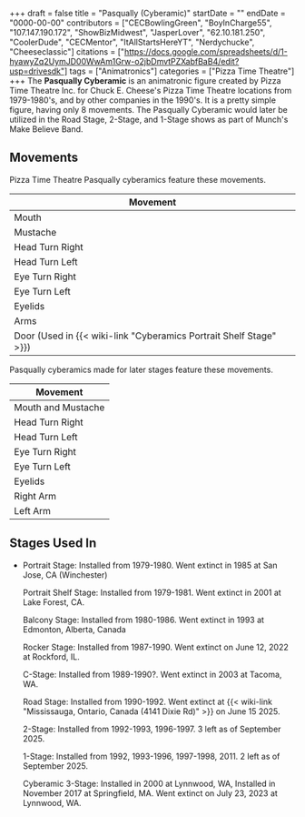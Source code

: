 +++
draft = false
title = "Pasqually (Cyberamic)"
startDate = ""
endDate = "0000-00-00"
contributors = ["CECBowlingGreen", "BoyInCharge55", "107.147.190.172", "ShowBizMidwest", "JasperLover", "62.10.181.250", "CoolerDude", "CECMentor", "ItAllStartsHereYT", "Nerdychucke", "Cheeseclassic"]
citations = ["https://docs.google.com/spreadsheets/d/1-hyawyZq2UymJD00WwAm1Grw-o2jbDmvtPZXabfBaB4/edit?usp=drivesdk"]
tags = ["Animatronics"]
categories = ["Pizza Time Theatre"]
+++
The **Pasqually Cyberamic** is an animatronic figure created by Pizza Time Theatre Inc. for Chuck E. Cheese's Pizza Time Theatre locations from 1979-1980's, and by other companies in the 1990's. It is a pretty simple figure, having only 8 movements. The Pasqually Cyberamic would later be utilized in the Road Stage, 2-Stage, and 1-Stage shows as part of Munch's Make Believe Band.

## Movements

Pizza Time Theatre Pasqually cyberamics feature these movements.

| Movement                                                           |
| ------------------------------------------------------------------ |
| Mouth                                                              |
| Mustache                                                           |
| Head Turn Right                                                    |
| Head Turn Left                                                     |
| Eye Turn Right                                                     |
| Eye Turn Left                                                      |
| Eyelids                                                            |
| Arms                                                               |
| Door (Used in {{< wiki-link "Cyberamics Portrait Shelf Stage" >}}) |

Pasqually cyberamics made for later stages feature these movements.

| Movement           |
| ------------------ |
| Mouth and Mustache |
| Head Turn Right    |
| Head Turn Left     |
| Eye Turn Right     |
| Eye Turn Left      |
| Eyelids            |
| Right Arm          |
| Left Arm           |

## Stages Used In

* Portrait Stage: Installed from 1979-1980. Went extinct in 1985 at San Jose, CA (Winchester)

  Portrait Shelf Stage: Installed from 1979-1981. Went extinct in 2001 at Lake Forest, CA.

  Balcony Stage: Installed from 1980-1986. Went extinct in 1993 at Edmonton, Alberta, Canada

  Rocker Stage: Installed from 1987-1990. Went extinct on June 12, 2022 at Rockford, IL.

  C-Stage: Installed from 1989-1990?. Went extinct in 2003 at Tacoma, WA.

  Road Stage: Installed from 1990-1992. Went extinct at {{< wiki-link "Mississauga, Ontario, Canada (4141 Dixie Rd)" >}} on June 15 2025.

  2-Stage: Installed from 1992-1993, 1996-1997. 3 left as of September 2025.

  1-Stage: Installed from 1992, 1993-1996, 1997-1998, 2011. 2 left as of September 2025.

  Cyberamic 3-Stage: Installed in 2000 at Lynnwood, WA, Installed in November 2017 at Springfield, MA. Went extinct on July 23, 2023 at Lynnwood, WA.
